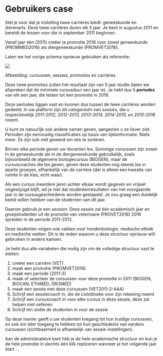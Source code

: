 # Gebruikers case

Stel je voor dat je instelling twee carrières biedt: geneeskunde en dierenarts. Deze twee carrières duren elk 5 jaar. Je bent in augustus 2011 en bereidt de lessen voor die in september 2011 beginnen.

Vanaf jaar één (2011) creëer je promotie 2016 voor zowel geneeskunde (PROMMED2016) als diergeneeskunde (PROMVET2016).

Laten we het vorige schema opnieuw gebruiken als referentie:

![](../../../.gitbook/assets/graficos92%20%281%29.png)
 
 
Afbeelding: cursussen, sessies, promoties en carrières

Deze twee promoties zullen het resultaat zijn van 5 jaar studie (laten we afspreken dat de minimale cursusduur een jaar is). Je hebt dus 5 **periodes** van elk een jaar, die leiden tot een promotie in 2016.

Deze periodes liggen vast en kunnen dus tussen de twee carrières worden gedeeld. In uw platform zijn dit *categorieën van sessies*, die u respectievelijk *2011-2012, 2012-2013, 2013-2014, 2014-2015, en 2015-2016* noemt.

U kunt ze natuurlijk ook andere namen geven, aangezien u ze liever ziet. Perioden zijn eenvoudig classificaties op basis van tijdsinformatie. Niets meer. Ze zijn ook niet gewend om iets te sorteren.

Binnen elke periode geven uw docenten les. Sommige cursussen zijn zowel in de geneeskunde als in de diergeneeskunde gebruikelijk, zoals bijvoorbeeld de algemene biologiecursus (BIOGEN), maar de cursuscoaches die les geven, geven deze studenten nog steeds les in aparte groepen, afhankelijk van de carrière (dat is alleen een kwestie van ruimte in de klas, echt waar).

Als een cursus meerdere jaren achter elkaar wordt gegeven en vrijwel ongewijzigd blijft, wil je niet dat studentenresultaten van het voorgaande jaar in de cursusgeschiedenis worden gestapeld. Je zou graag een duidelijk beeld willen hebben van de studenten van dit jaar.

Daarom gebruik je een *session*. Deze sessie zal één academisch jaar en groepstudenten uit de promotie van veterinaire (PROVET2016) 2016 spreiden in de periode 2011-2012.

Deze studenten volgen ook vakken over hondenbiologie, medische ethiek en medische wetten. Dit is de reden waarom u deze structuur opnieuw wilt gebruiken in andere kansen.

Je hebt dus alle variabelen die nodig zijn om de volledige structuur vast te stellen:

1. creëer een carrière (VET)
2. maak een promotie (PROMVET2016)
3. maak een periode (2011-2)
4. maak of selecteer de cursussen voor deze promotie in 2011 (BIOGEN, BIOCAN, ETHMED, DROMED)
5. maak een sessie met deze cursussen (VET2011-2-AAA)
6. Schrijf een sessiecoach in, die de coördinatie voor zijn rekening neemt
7. Schrijf een cursuscoach in voor elke cursus in deze sessie, deze zal helpen met oefenen
8. Schrijf ten slotte de studenten in voor de sessie

Op deze manier geeft u uw studenten toegang tot hun huidige cursussen, en ook om later toegang te hebben tot hun geschiedenis van eerdere cursussen (zichtbaarheid is afhankelijk van sessie-instellingen).

Aan de administratieve kant heb je de hele academische structuur en kun je de hele promotie in slechts één klik repliceren wanneer je het volgende jaar start ...

